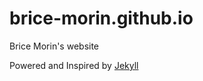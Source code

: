 brice-morin.github.io
=====================

Brice Morin's website

Powered and Inspired by [Jekyll](http://jekyllrb.com/)
